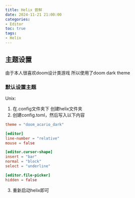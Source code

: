 ```yaml
---
title: Helix 尝鲜
date: 2024-11-21 21:00:00
categories: 
- Editor
toc: true
tags:
- Helix
---
```


## 主题设置
由于本人很喜欢doom设计类游戏 所以使用了doom dark theme 
### 默认设置主题
Unix:
1. 在.config文件夹下 创建helix文件夹
2. 创建config.toml，然后写入以下内容
```toml
theme = "doom_acario_dark"

[editor]
line-number = "relative"
mouse = false

[editor.cursor-shape]
insert = "bar"
normal = "block"
select = "underline"

[editor.file-picker]
hidden = false
```
3. 重新启动helix即可
